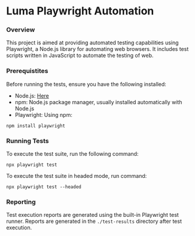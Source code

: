 # Luma Playwright Automation

### Overview

This project is aimed at providing automated testing capabilities using Playwright, a Node.js library for automating web browsers. It includes test scripts written in JavaScript to automate the testing of web.

### Prerequistites

Before running the tests, ensure you have the following installed:

* Node.js: [Here](https://nodejs.org/)
* npm: Node.js package manager, usually installed automatically with Node.js
* Playwright: Using npm:

```
npm install playwright
```

### Running Tests

To execute the test suite, run the following command:

```
npx playwright test
```

To execute the test suite in headed mode, run command:

```
npx playwright test --headed
```

### Reporting

Test execution reports are generated using the built-in Playwright test runner. Reports are generated in the `./test-results` directory after test execution.
